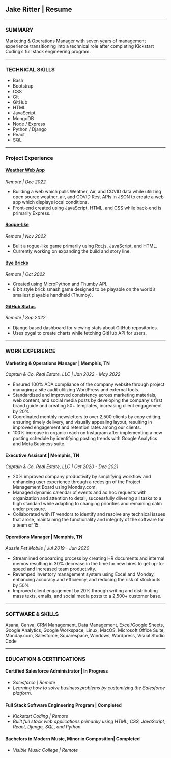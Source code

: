 ## **Jake Ritter | Resume**
__________________

### **SUMMARY**

Marketing & Operations Manager with seven years of management experience transitioning into a technical role after completing Kickstart Coding’s full stack engineering program.
__________________

### **TECHNICAL SKILLS**

* Bash
* Bootstrap
* CSS
* Git
* GitHub
* HTML
* JavaScript
* MongoDB
* Node / Express
* Python / Django
* React
* SQL
__________________

### **Project Experience**

#### [Weather Web App](https://github.com/je-ritter/weatherAQI_Covid)
*Remote | Dec 2022*
- Building a web which pulls Weather, Air, and COVID data while utilizing open source weather, air, and COVID Rest APIs in JSON to create a web app which displays local conditions.
- Front-end created using JavaScript, HTML, and CSS while back-end is primarily Express.


#### [Rogue-like](https://github.com/je-ritter/transcend)
*Remote | Nov 2022*
- Built a rogue-like game primarily using Rot.js, JavaScript, and HTML.
- Currently working on expanding the build and story line.

#### [Bye Bricks](https://github.com/je-ritter/bye_bricks)
*Remote | Oct 2022*
- Created using MicroPython and Thumby API.
- 8 bit style brick smash game designed to be playable on the world’s smallest playable handheld (Thumby).

#### [GitHub Status](https://github.com/je-ritter/github_stats)
*Remote | Sep 2022*
- Django based dashboard for viewing stats about GitHub repositories.
- Uses pygal to create charts while fetching GitHub API for users.
__________________

### **WORK EXPERIENCE**

#### Marketing & Operations Manager | Memphis, TN
*Captain & Co. Real Estate, LLC | Jan 2022 - May 2022*
- Ensured 100% ADA compliance of the company website through project managing a site audit utilizing WordPress and external tools.
- Standardized and improved consistency across marketing materials, web content, and social media posts by developing the company's first brand guide and creating 50+ templates, increasing client engagement by 20%.
- Coordinated monthly newsletters to over 2,500 clients by copy editing, ensuring timely delivery, and visually appealing layout, resulting in improved engagement and retention rates among our clients.
- 100% increase in organic reach on Instagram after implementing a new posting schedule by identifying posting trends with Google Analytics and Meta Business suite.

#### Executive Assisant | Memphis, TN
*Captain & Co. Real Estate, LLC | Oct 2020 - Dec 2021*
- 20% improved company productivity by simplifying workflow and enhancing user experience through a redesign of the Project Management Board using Monday.com. 
- Managed dynamic calendar of events and ad hoc requests with organization and attention to detail, successfully dlivering all tasks to a high standard while adapting to changing priorities and remaining calm under pressure.
- Collaborated with IT vendors to identify and resolve any technical issues that arose, maintaining the functionality and integrity of the software for a team of 15.

#### Operations Manager | Memphis, TN
*Aussie Pet Mobile | Jul 2019 - Jun 2020*
- Streamlined onboarding process by creating HR documents and internal memos resulting in 30% decrease in the time for new hires to get up-to-speed and increased team productivity.
- Revamped inventory management system using Excel and Monday, enhancing accuracy and efficiency, and reducing the risk of stockouts by 50%
- Improved client engagement by 20% through writing and distributing mass texts, emails, and social media posts to a 2,500+ customer base.
__________________

### **SOFTWARE & SKILLS**
Asana, Canva, CRM Management, Data Management, Excel/Google Sheets, Google Analytics, Google Workspace, Linux, MacOS, Microsoft Office Suite, Monday.com, Salesforce, Squarespace, Windows, Wordpress, Visual Studio Code
__________________

### **EDUCATION & CERTIFICATIONS**

#### Certified Salesforce Administrator | In Progress
- *Salesforce | Remote*
- *Learning how to solve business problems by customizing the Salesforce platform.*

#### Full Stack Software Engineering Program | Completed
- *Kickstart Coding | Remote*
- *Built full stack web applications primariliy using HTML, CSS, JavaScript, React, Django, SQL, and Python.*

#### Bachelors in Modern Music, Minor in Composition| Completed
- *Visible Music College | Remote*


